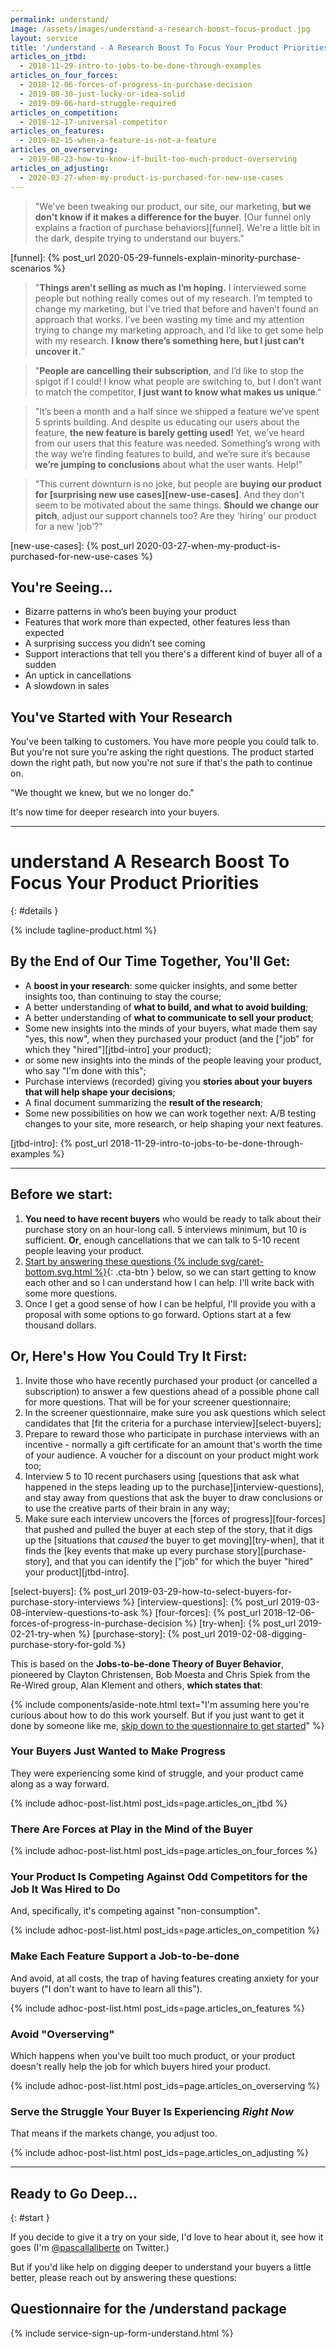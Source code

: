 ```yaml
---
permalink: understand/
image: /assets/images/understand-a-research-boost-focus-product.jpg
layout: service
title: '/understand - A Research Boost To Focus Your Product Priorities'
articles_on_jtbd:
  - 2018-11-29-intro-to-jobs-to-be-done-through-examples
articles_on_four_forces:
  - 2018-12-06-forces-of-progress-in-purchase-decision
  - 2019-08-30-just-lucky-or-idea-solid
  - 2019-09-06-hard-struggle-required
articles_on_competition:
  - 2018-12-17-universal-competitor
articles_on_features: 
  - 2019-02-15-when-a-feature-is-not-a-feature
articles_on_overserving:
  - 2019-08-23-how-to-know-if-built-too-much-product-overserving
articles_on_adjusting:
  - 2020-03-27-when-my-product-is-purchased-for-new-use-cases
---
```


<div class="pitch-lead-up" markdown="1">

<div class="situation-quotes" markdown="1">

> "We've been tweaking our product, our site, our marketing, **but we don't know if it makes a difference for the buyer**. [Our funnel only explains a fraction of purchase behaviors][funnel]. We're a little bit in the dark, despite trying to understand our buyers."

[funnel]: {% post_url 2020-05-29-funnels-explain-minority-purchase-scenarios %}

> "**Things aren’t selling as much as I’m hoping.** I interviewed some people but nothing really comes out of my research. I’m tempted to change my marketing, but I’ve tried that before and haven’t found an approach that works. I’ve been wasting my time and my attention trying to change my marketing approach, and I’d like to get some help with my research. **I know there’s something here, but I just can’t uncover it.**"

</div>

<div class="pitch-lead-up-block" markdown="1">
<div class="situation-quotes" markdown="1">

> "**People are cancelling their subscription**, and I’d like to stop the spigot if I could! I know what people are switching to, but I don’t want to match the competitor, **I just want to know what makes us unique**."

> "It’s been a month and a half since we shipped a feature we’ve spent 5 sprints building. And despite us educating our users about the feature, **the new feature is barely getting used!** Yet, we’ve heard from our users that this feature was needed. Something’s wrong with the way we’re finding features to build, and we’re sure it’s because **we’re jumping to conclusions** about what the user wants. Help!"

</div>
</div>

<div class="pitch-lead-up-block" markdown="1">
<div class="situation-quotes" markdown="1">

> "This current downturn is no joke, but people are **buying our product for [surprising new use cases][new-use-cases]**. And they don't seem to be motivated about the same things. **Should we change our pitch**, adjust our support channels too? Are they 'hiring' our product for a new 'job'?"

[new-use-cases]: {% post_url 2020-03-27-when-my-product-is-purchased-for-new-use-cases %}

</div>
</div>

<div class="pitch-lead-up-block" markdown="1">

## You're Seeing...

* Bizarre patterns in who’s been buying your product
* Features that work more than expected, other features less than expected
* A surprising success you didn’t see coming
* Support interactions that tell you there's a different kind of buyer all of a sudden
* An uptick in cancellations
* A slowdown in sales

## You've Started with Your Research

You've been talking to customers. You have more people you could talk to. But you're not sure you're asking the right questions. The product started down the right path, but now you're not sure if that's the path to continue on.

"We thought we knew, but we no longer do."

</div>

<div class="pitch-lead-up-block" markdown="1">

It's now time for deeper research into your buyers.

</div>

</div>

---

<div class="pitch-solution" markdown="1">

# <span class="service-slug">understand</span> A Research Boost To Focus Your Product Priorities
{: #details }

<div class="tagline pitch-solution-tagline push-down" markdown="1">
{% include tagline-product.html %}
</div>

## By the End of Our Time Together, You'll Get:

* A **boost in your research**: some quicker insights, and some better insights too, than continuing to stay the course;
* A better understanding of **what to build, and what to avoid building**;
* A better understanding of **what to communicate to sell your product**;
* Some new insights into the minds of your buyers, what made them say "yes, this now", when they purchased your product (and the ["job" for which they "hired"][jtbd-intro] your product);
* or some new insights into the minds of the people leaving your product, who say "I'm done with this";
* Purchase interviews (recorded) giving you **stories about your buyers that will help shape your decisions**;
* A final document summarizing the **result of the research**;
* Some new possibilities on how we can work together next: A/B testing changes to your site, more research, or help shaping your next features.

[jtbd-intro]: {% post_url 2018-11-29-intro-to-jobs-to-be-done-through-examples %}

</div>

---

## Before we start:

1. **You need to have recent buyers** who would be ready to talk about their purchase story on an hour-long call. 5 interviews minimum, but 10 is sufficient. **Or**, enough cancellations that we can talk to 5-10 recent people leaving your product.
2. [Start by answering these questions {% include svg/caret-bottom.svg.html %}](#start){: .cta-btn }  below, so we can start getting to know each other and so I can understand how I can help. I'll write back with some more questions.
3. Once I get a good sense of how I can be helpful, I'll provide you with a proposal with some options to go forward. Options start at a few thousand dollars.

[twitter]: https://twitter.com/pascallaliberte

## Or, Here's How You Could Try It First:

1. Invite those who have recently purchased your product (or cancelled a subscription) to answer a few questions ahead of a possible phone call for more questions. That will be for your screener questionnaire;
2. In the screener questionnaire, make sure you ask questions which select candidates that [fit the criteria for a purchase interview][select-buyers];
3. Prepare to reward those who participate in purchase interviews with an incentive - normally a gift certificate for an amount that's worth the time of your audience. A voucher for a discount on your product might work too;
4. Interview 5 to 10 recent purchasers using [questions that ask what happened in the steps leading up to the purchase][interview-questions], and stay away from questions that ask the buyer to draw conclusions or to use the creative parts of their brain in any way;
5. Make sure each interview uncovers the [forces of progress][four-forces] that pushed and pulled the buyer at each step of the story, that it digs up the [situations that _caused_ the buyer to get moving][try-when], that it finds the [key events that make up every purchase story][purchase-story], and that you can identify the ["job" for which the buyer "hired" your product][jtbd-intro].

[select-buyers]: {% post_url 2019-03-29-how-to-select-buyers-for-purchase-story-interviews %}
[interview-questions]: {% post_url 2019-03-08-interview-questions-to-ask %}
[four-forces]: {% post_url 2018-12-06-forces-of-progress-in-purchase-decision %}
[try-when]: {% post_url 2019-02-21-try-when %}
[purchase-story]: {% post_url 2019-02-08-digging-purchase-story-for-gold %}

This is based on the **Jobs-to-be-done Theory of Buyer Behavior**, pioneered by Clayton Christensen, Bob Moesta and Chris Spiek from the Re-Wired group, Alan Klement and others, **which states that**:

{% include components/aside-note.html text="I'm assuming here you're curious about how to do this work yourself. But if you just want to get it done by someone like me, [skip down to the questionnaire to get started](#start)" %}

### Your Buyers Just Wanted to Make Progress

They were experiencing some kind of struggle, and your product came along as a way forward.

  {% include adhoc-post-list.html post_ids=page.articles_on_jtbd %}

### There Are Forces at Play in the Mind of the Buyer

  {% include adhoc-post-list.html post_ids=page.articles_on_four_forces %}

### Your Product Is Competing Against Odd Competitors for the Job It Was Hired to Do

And, specifically, it's competing against "non-consumption".

  {% include adhoc-post-list.html post_ids=page.articles_on_competition %}
  
### Make Each Feature Support a Job-to-be-done

And avoid, at all costs, the trap of having features creating anxiety for your buyers ("I don't want to have to learn all this").

  {% include adhoc-post-list.html post_ids=page.articles_on_features %}

### Avoid "Overserving"

Which happens when you've built too much product, or your product doesn't really help the job for which buyers hired your product.

  {% include adhoc-post-list.html post_ids=page.articles_on_overserving %}

### Serve the Struggle Your Buyer Is Experiencing _Right Now_

That means if the markets change, you adjust too.

  {% include adhoc-post-list.html post_ids=page.articles_on_adjusting %}

---

## Ready to Go Deep...
{: #start }

If you decide to give it a try on your side, I'd love to hear about it, see how it goes (I'm [@pascallaliberte](https://twitter.com/pascallaliberte) on Twitter.)

But if you'd like help on digging deeper to understand your buyers a little better, please reach out by answering these questions:

## Questionnaire for the /understand package

{% include service-sign-up-form-understand.html %}
